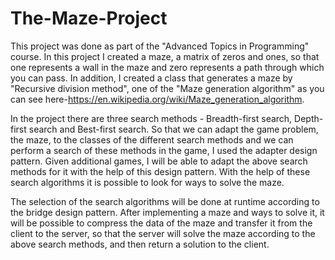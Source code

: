 # The-Maze-Project
This project was done as part of the "Advanced Topics in Programming" course. In this project I created a maze, a matrix of zeros and ones, so that one represents a wall in the maze and zero represents a path through which you can pass. In addition, I created a class that generates a maze by "Recursive division method", one of the "Maze generation algorithm" as you can see here-https://en.wikipedia.org/wiki/Maze_generation_algorithm.  
  
In the project there are three search methods - Breadth-first search, Depth-first search and Best-first search. So that we can adapt the game problem, the maze, to the classes of the different search methods and we can perform a search of these methods in the game, I used the adapter design pattern. Given additional games, I will be able to adapt the above search methods for it with the help of this design pattern. With the help of these search algorithms it is possible to look for ways to solve the maze.  
  
The selection of the search algorithms will be done at runtime according to the bridge design pattern. After implementing a maze and ways to solve it, it will be possible to compress the data of the maze and transfer it from the client to the server, so that the server will solve the maze according to the above search methods, and then return a solution to the client.
